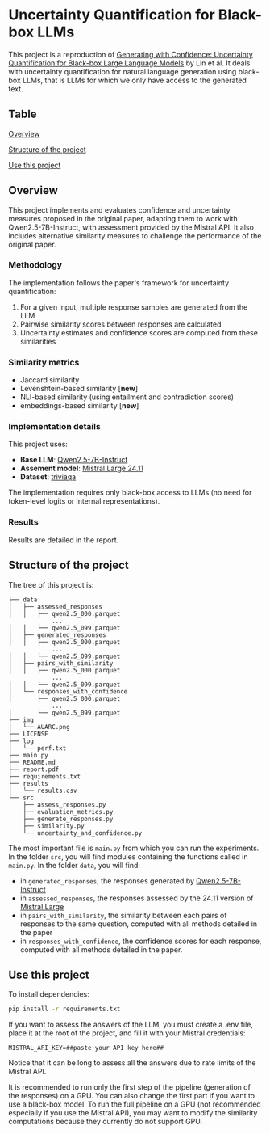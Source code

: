 # Uncertainty Quantification for Black-box LLMs

This project is a reproduction of [Generating with Confidence: Uncertainty Quantification for Black-box Large Language Models](https://arxiv.org/abs/2305.19187) by Lin et al. It deals with uncertainty quantification for natural language generation using black-box LLMs, that is LLMs for which we only have access to the generated text.

## Table

[Overview](#overview)

[Structure of the project](#structure-of-the-project)

[Use this project](#use-this-project)

## Overview

This project implements and evaluates confidence and uncertainty measures proposed in the original paper, adapting them to work with Qwen2.5-7B-Instruct, with assessment provided by the Mistral API. It also includes alternative similarity measures to challenge the performance of the original paper.

### Methodology

The implementation follows the paper's framework for uncertainty quantification:

1. For a given input, multiple response samples are generated from the LLM
2. Pairwise similarity scores between responses are calculated
3. Uncertainty estimates and confidence scores are computed from these similarities

### Similarity metrics
  - Jaccard similarity
  - Levenshtein-based similarity [**new**]
  - NLI-based similarity (using entailment and contradiction scores)
  - embeddings-based similarity [**new**]

### Implementation details

This project uses:
- **Base LLM**: [Qwen2.5-7B-Instruct](https://huggingface.co/Qwen/Qwen2.5-7B-Instruct)
- **Assement model**: [Mistral Large 24.11](https://docs.mistral.ai/getting-started/models/models_overview)
- **Dataset**: [triviaqa](https://huggingface.co/datasets/mandarjoshi/trivia_qa)

The implementation requires only black-box access to LLMs (no need for token-level logits or internal representations).

### Results

Results are detailed in the report.

## Structure of the project

The tree of this project is:

```
├── data
│   ├── assessed_responses
│   │   ├── qwen2.5_000.parquet
            ...
│   │   └── qwen2.5_099.parquet
│   ├── generated_responses
│   │   ├── qwen2.5_000.parquet
            ...
│   │   └── qwen2.5_099.parquet
│   ├── pairs_with_similarity
│   │   ├── qwen2.5_000.parquet
            ...
│   │   └── qwen2.5_099.parquet
│   └── responses_with_confidence
│       ├── qwen2.5_000.parquet
            ...
│       └── qwen2.5_099.parquet
├── img
│   └── AUARC.png
├── LICENSE
├── log
│   └── perf.txt
├── main.py
├── README.md
├── report.pdf
├── requirements.txt
├── results
│   └── results.csv
└── src
    ├── assess_responses.py
    ├── evaluation_metrics.py
    ├── generate_responses.py
    ├── similarity.py
    └── uncertainty_and_confidence.py
```

The most important file is `main.py` from which you can run the experiments. In the folder `src`, you will find modules containing the functions called in `main.py`. In the folder `data`, you will find:
- in `generated_responses`, the responses generated by [Qwen2.5-7B-Instruct](https://huggingface.co/Qwen/Qwen2.5-7B-Instruct)
- in `assessed_responses`, the responses assessed by the 24.11 version of [Mistral Large](https://docs.mistral.ai/getting-started/models/models_overview)
- in `pairs_with_similarity`, the similarity between each pairs of responses to the same question, computed with all methods detailed in the paper
- in `responses_with_confidence`, the confidence scores for each response, computed with all methods detailed in the paper.

## Use this project

To install dependencies:
```bash
pip install -r requirements.txt
```

If you want to assess the answers of the LLM, you must create a .env file, place it at the root of the project, and fill it with your Mistral credentials:
```
MISTRAL_API_KEY=##paste your API key here##
```

Notice that it can be long to assess all the answers due to rate limits of the Mistral API.

It is recommended to run only the first step of the pipeline (generation of the responses) on a GPU. You can also change the first part if you want to use a black-box model.
To run the full pipeline on a GPU (not recommended especially if you use the Mistral API), you may want to modify the similarity computations because they currently do not support GPU.